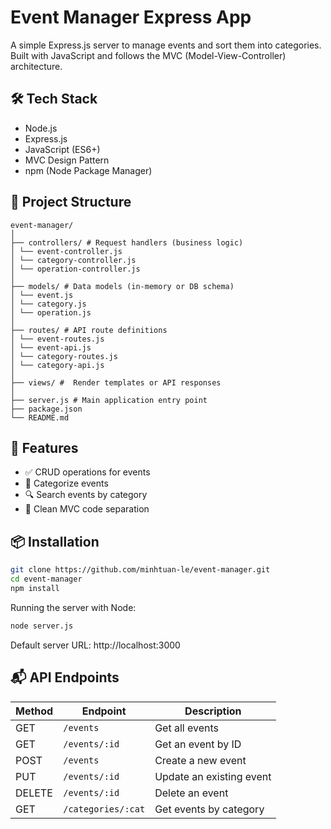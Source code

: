 # Event Manager Express App

A simple Express.js server to manage events and sort them into categories. Built with JavaScript and follows the MVC (Model-View-Controller) architecture.

## 🛠 Tech Stack

- Node.js
- Express.js
- JavaScript (ES6+)
- MVC Design Pattern
- npm (Node Package Manager)

## 📁 Project Structure

```text
event-manager/
│
├── controllers/ # Request handlers (business logic)
│ └── event-controller.js
│ └── category-controller.js
│ └── operation-controller.js
│
├── models/ # Data models (in-memory or DB schema)
│ └── event.js
│ └── category.js
│ └── operation.js
│
├── routes/ # API route definitions
│ └── event-routes.js
│ └── event-api.js
│ └── category-routes.js
│ └── category-api.js
│
├── views/ #  Render templates or API responses
│
├── server.js # Main application entry point
├── package.json
└── README.md
```

## 🚀 Features

- ✅ CRUD operations for events
- 📂 Categorize events
- 🔍 Search events by category
- 🧱 Clean MVC code separation


## 📦 Installation

```bash
git clone https://github.com/minhtuan-le/event-manager.git
cd event-manager
npm install
```

Running the server with Node:
```bash
node server.js
```
Default server URL: http://localhost:3000

## 📬 API Endpoints

| Method | Endpoint           | Description              |
| ------ | ------------------ | ------------------------ |
| GET    | `/events`          | Get all events           |
| GET    | `/events/:id`      | Get an event by ID       |
| POST   | `/events`          | Create a new event       |
| PUT    | `/events/:id`      | Update an existing event |
| DELETE | `/events/:id`      | Delete an event          |
| GET    | `/categories/:cat` | Get events by category   |

